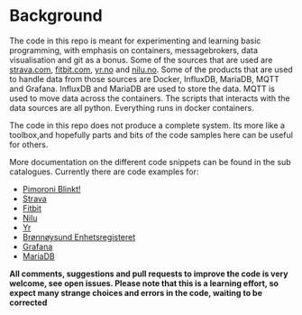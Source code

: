 # Background
The code in this repo is meant for experimenting and learning basic programming, with emphasis on containers, messagebrokers, data visualisation and git as a bonus. Some of the sources that are used are [strava.com](https://www.strava.com), [fitbit.com](https://www.fitbit.com), [yr.no](https://www.yr.no) and [nilu.no](https://www.nilu.no). Some of the products that are used to handle data from those sources are Docker, InfluxDB, MariaDB, MQTT and Grafana. InfluxDB and MariaDB are used to store the data. MQTT is used to move data across the containers. The scripts that interacts with the data sources are all python. Everything runs in docker containers.

The code in this repo does not produce a complete system. Its more like a toolbox,and hopefully parts and bits of the code samples here can be useful for others.

More documentation on the different code snippets can be found in the sub catalogues. Currently there are code examples for:
- [Pimoroni Blinkt!](/blinkt/)
- [Strava](/strava/)
- [Fitbit](/fitbit/)
- [Nilu](/nilu/)
- [Yr](/yr/)
- [Brønnøysund Enhetsregisteret](/br_enhetsregisteret/)
- [Grafana](/grafana/)
- [MariaDB](/mariadb/)

**All comments, suggestions and pull requests to improve the code is very welcome, see open issues. Please note that this is a learning effort, so expect many strange choices and errors in the code, waiting to be corrected**